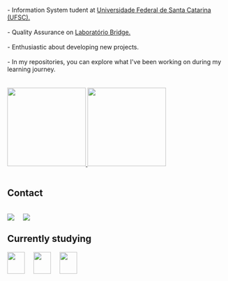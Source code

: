 
<br>

  <!-- Texto -->
<div>
 - Information System tudent at <a href="https://ufsc.br/" target="_blank">Universidade Federal de Santa Catarina (UFSC).</a><br><br>
 - Quality Assurance on  <a href="https://portal.bridge.ufsc.br/" target="_blank">Laboratório Bridge. </a> <br><br>
 - Enthusiastic about developing new projects. <br> <br>
 - In my repositories, you can explore what I've been working on during my learning journey.  </div>

</div>

<br>
<br>
<div align="left" style="text-align: left;">
<!-- ========================= stats ========================= -->
 <a href="https://github.com/lukasresgalla">
  <img height="180em" src="https://github-readme-stats.vercel.app/api?username=lukasresgalla&show_icons=true&theme=dark&include_all_commits=true&count_private=true"/>
  <img height="180em" src="https://github-readme-stats.vercel.app/api/top-langs/?username=lukasresgalla&layout=compact&langs_count=168&theme=dark"/>
</a>

</div>

<br>
<!-- =========================  contatos ========================= -->


##  Contact

<br>
<div style="display: flex; align-items: center; gap: 20px;">
  <a href="mailto:lukasresgalla@hotmail.com">
    <img src="https://img.shields.io/badge/Outlook-0078D4?style=for-the-badge&logo=microsoft-outlook&logoColor=white">
  </a>
  <a href="https://www.linkedin.com/in/lukasresgalla" target="_blank">
    <img src="https://img.shields.io/badge/LinkedIn-0A66C2?style=for-the-badge&logo=linkedin&logoColor=white">
  </a>
</div>



##  Currently studying
<!-- ========================= div estudos atuais ========================= -->
<div style="display: flex; align-items: center; gap: 20px;">
<img src="https://cdn.jsdelivr.net/gh/devicons/devicon/icons/react/react-original.svg" width="40" height="50" />
<img src="https://cdn.jsdelivr.net/gh/devicons/devicon/icons/c/c-original.svg" width="40" height="50" />
<img src="https://cdn.jsdelivr.net/gh/devicons/devicon/icons/typescript/typescript-original.svg" width="40" height="50" />

</div>
